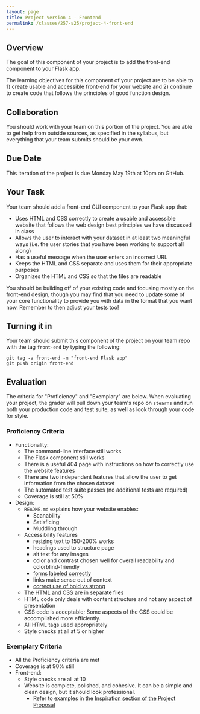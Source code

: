 ```yaml
---
layout: page
title: Project Version 4 - Frontend
permalink: /classes/257-s25/project-4-front-end
---
```


## Overview

The goal of this component of your project is to add the front-end component to your Flask app.

The learning objectives for this component of your project are to be able to 1) create usable and accessible front-end for your website and 2) continue to create code that follows the principles of good function design.

## Collaboration

You should work with your team on this portion of the project.
You are able to get help from outside sources, as specified in the syllabus, but everything that your team submits should be your own.

## Due Date

This iteration of the project is due Monday May 19th at 10pm on GitHub.

## Your Task

Your team should add a front-end GUI component to your Flask app that:
* Uses HTML and CSS correctly to create a usable and accessible website that follows the web design best principles we have discussed in class
* Allows the user to interact with your dataset in at least two meaningful ways (i.e. the user stories that you have been working to support all along)
* Has a useful message when the user enters an incorrect URL
* Keeps the HTML and CSS separate and uses them for their appropriate purposes
* Organizes the HTML and CSS so that the files are readable

You should be building off of your existing code and focusing mostly on the front-end design, though you may find that you need to update some of your core functionality to provide you with data in the format that you want now. Remember to then adjust your tests too!

## Turning it in

Your team should submit this component of the project on your team repo with the tag `front-end` by typing the following:

```
git tag -a front-end -m "front-end Flask app"
git push origin front-end
```

## Evaluation

The criteria for "Proficiency" and "Exemplary" are below.
When evaluating your project, the grader will pull down your team's repo on `stearns` and run both your production code and test suite, as well as look through your code for style.

### Proficiency Criteria
* Functionality:
  * The command-line interface still works
  * The Flask component still works
  * There is a useful 404 page with instructions on how to correctly use the website features
  * There are two independent features that allow the user to get information from the chosen dataset
  * The automated test suite passes (no additional tests are required)
  * Coverage is still at 50%
* Design:
  * `README.md` explains how your website enables:
    * Scanability
    * Satisficing
    * Muddling through
  * Accessibility features
    * resizing text to 150-200% works
    * headings used to structure page
    * alt text for any images
    * color and contrast chosen well for overall readability and colorblind-friendly
    * [forms labeled correctly](https://webaim.org/techniques/forms/controls#input)
    * links make sense out of context
    * [correct use of bold vs strong](https://developer.mozilla.org/en-US/docs/Web/HTML/Element/strong)
  * The HTML and CSS are in separate files
  * HTML code only deals with content structure and not any aspect of presentation
  * CSS code is acceptable; Some aspects of the CSS could be accomplished more efficiently.
  * All HTML tags used appropriately
  * Style checks at all at 5 or higher

### Exemplary Criteria
* All the Proficiency criteria are met
* Coverage is at 90% still
* Front-end:
  * Style checks are all at 10
  * Website is complete, polished, and cohesive. It can be a simple and clean design, but it should look professional.
    * Refer to examples in the [Inspiration section of the Project Proposal](/classes/257-s25/project-proposal#inspiration)
